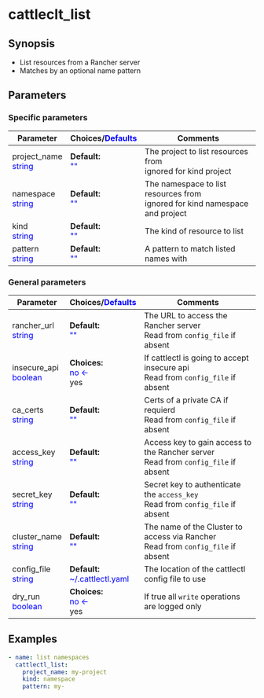 cattleclt_list
===============

Synopsis
--------

* List resources from a Rancher server
* Matches by an optional name pattern

Parameters
----------

### Specific parameters

| Parameter | Choices/<span style="color:blue">Defaults</span> | Comments |
|---|---|---|
| project_name<br><span style="color:blue">string</span> | __Default:__<br><span style="color:blue">""</span> | The project to list resources from<br> ignored for kind project |
| namespace<br><span style="color:blue">string</span> | __Default:__<br><span style="color:blue">""</span> | The namespace to list resources from<br>ignored for kind namespace and project |
| kind<br><span style="color:blue">string</span> | __Default:__<br><span style="color:blue">""</span> | The kind of resource to list |
| pattern<br><span style="color:blue">string</span> | __Default:__<br><span style="color:blue">""</span> | A pattern to match listed names with |


### General parameters

| Parameter | Choices/<span style="color:blue">Defaults</span> | Comments |
|---|---|---|
| rancher_url<br><span style="color:blue">string</span> | __Default:__<br><span style="color:blue">""</span> | The URL to access the Rancher server<br>Read from `config_file` if absent |
| insecure_api<br><span style="color:blue">boolean</span> | __Choices:__<br><span style="color:blue">no ←</span><br>yes | If cattlectl is going to accept insecure api<br>Read from `config_file` if absent |
| ca_certs<br><span style="color:blue">string</span> | __Default:__<br><span style="color:blue">""</span> | Certs of a private CA if requierd<br>Read from `config_file` if absent |
| access_key<br><span style="color:blue">string</span> | __Default:__<br><span style="color:blue">""</span> | Access key to gain access to the Rancher server<br>Read from `config_file` if absent |
| secret_key<br><span style="color:blue">string</span> | __Default:__<br><span style="color:blue">""</span> | Secret key to authenticate the `access_key`<br>Read from `config_file` if absent |
| cluster_name<br><span style="color:blue">string</span> | __Default:__<br><span style="color:blue">""</span> | The name of the Cluster to access via Rancher<br>Read from `config_file` if absent |
| config_file<br><span style="color:blue">string</span> | __Default:__<br><span style="color:blue">~/.cattlectl.yaml</span>| The location of the cattlectl config file to use |
| dry_run<br><span style="color:blue">boolean</span> | __Choices:__<br><span style="color:blue">no ←</span><br>yes | If true all `write` operations are logged only |

Examples
--------

```yaml
- name: list namespaces
  cattlectl_list:
    project_name: my-project
    kind: namespace
    pattern: my-
```
